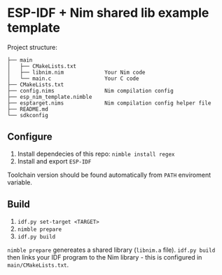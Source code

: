 # ESP-IDF + Nim shared lib example template

Project structure:

```text
├── main
│   ├── CMakeLists.txt
│   ├── libnim.nim             Your Nim code 
│   └── main.c                 Your C code
├── CMakeLists.txt 
├── config.nims                Nim compilation config
├── esp_nim_template.nimble
├── esptarget.nims             Nim compilation config helper file
├── README.md
└── sdkconfig                  
```

## Configure

1. Install dependecies of this repo: `nimble install regex`
1. Install and export `ESP-IDF`

Toolchain version should be found automatically from `PATH` enviroment variable.

## Build

1. `idf.py set-target <TARGET>`
1. `nimble prepare`
1. `idf.py build`

`nimble prepare` genereates a shared library (`libnim.a` file). `idf.py build` then links your IDF program to the Nim library - this is configured in `main/CMakeLists.txt`.

